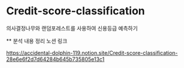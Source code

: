 # Credit-score-classification
의사결정나무와 랜덤포레스트를 사용하여 신용등급 예측하기

** 분석 내용 정리 노션 링크

https://accidental-dolphin-119.notion.site/Credit-score-classification-28e6e6f2d7d64284b645b735805e13c1
